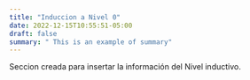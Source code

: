 ```yaml
---
title: "Induccion a Nivel 0"
date: 2022-12-15T10:55:51-05:00
draft: false
summary: " This is an example of summary"
---
```


Seccion creada para insertar la información del Nivel inductivo.
<!-- Your front matter up here -->